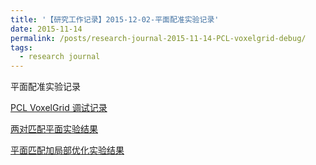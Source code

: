 ```yaml
---
title: '【研究工作记录】2015-12-02-平面配准实验记录'
date: 2015-11-14
permalink: /posts/research-journal-2015-11-14-PCL-voxelgrid-debug/
tags:
  - research journal
---
```


平面配准实验记录

<a href="http://sunqinxuan.github.io/files/research-journal-2015-11-14-pcl-debug.pdf">PCL VoxelGrid 调试记录</a>

<a href="http://sunqinxuan.github.io/files/research-journal-2015-11-27-2pln-ndt.pdf">两对匹配平面实验结果</a>

<a href="http://sunqinxuan.github.io/files/research-journal-2015-12-02-2pln-opt.pdf">平面匹配加局部优化实验结果</a>





